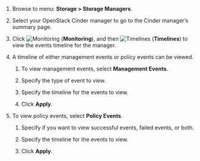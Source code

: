 1.  Browse to menu: **Storage > Storage Managers**.

2.  Select your OpenStack Cinder manager to go to the Cinder manager’s summary page.

3.  Click ![Monitoring](../images/1994.png) (**Monitoring**), and then
    ![Timelines](../images/1995.png) (**Timelines**)
    to view the events timeline for the manager.

4.  A timeline of either management events or policy events can be viewed.

    1.  To view management events, select **Management Events**.

    2.  Specify the type of event to view.

    3.  Specify the timeline for the events to view.

    4.  Click **Apply**.

5.  To view policy events, select **Policy Events**.

    1.  Specify if you want to view successful events, failed events, or both.

    2.  Specify the timeline for the events to view.

    3.  Click **Apply**.
